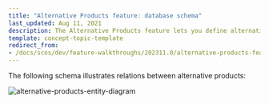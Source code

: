 ```yaml
---
title: "Alternative Products feature: database schema"
last_updated: Aug 11, 2021
description: The Alternative Products feature lets you define alternative products for products that are discontinued or out of stock.
template: concept-topic-template
redirect_from:
- /docs/scos/dev/feature-walkthroughs/202311.0/alternative-products-feature-walkthrough.html
---
```



The following schema illustrates relations between alternative products:

<div class="width-100">

![alternative-products-entity-diagram](https://spryker.s3.eu-central-1.amazonaws.com/docs/Features/Product+Management/Alternative+Products/Alternative+Products+Feature+Overview/alternative-schema.png)

</div>
